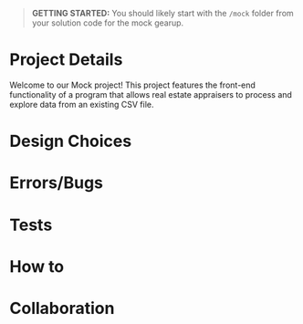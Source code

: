 > **GETTING STARTED:** You should likely start with the `/mock` folder from your solution code for the mock gearup.

# Project Details

Welcome to our Mock project! This project features the front-end functionality of a program that allows real estate appraisers to process and explore data from an existing CSV file. 

# Design Choices

# Errors/Bugs

# Tests

# How to

# Collaboration


